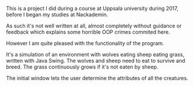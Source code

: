 This is a project I did during a course at Uppsala university during 2017, before I began my studies at Nackademin.

As such it's not well written at all, almost completely without guidance or feedback which explains some horrible OOP crimes commited here.

However I am quite pleased with the functionality of the program.

It's a simulation of an environment with wolves eating sheep eating grass, written with Java Swing. The wolves and sheep need to eat to survive and breed. The grass continuously grows if it's not eaten by sheep.

The initial window lets the user determine the attributes of all the creatures.
